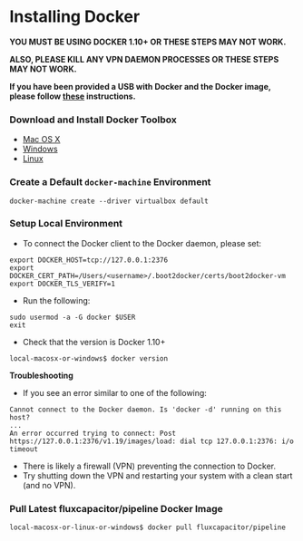# Installing Docker
**YOU MUST BE USING DOCKER 1.10+ OR THESE STEPS MAY NOT WORK.**

**ALSO, PLEASE KILL ANY VPN DAEMON PROCESSES OR THESE STEPS MAY NOT WORK.**

**If you have been provided a USB with Docker and the Docker image, please follow [these](https://github.com/fluxcapacitor/pipeline/wiki/Setup-Docker-Image-from-USB) instructions.**

### Download and Install Docker Toolbox
* [Mac OS X](https://docs.docker.com/mac/)
* [Windows](https://docs.docker.com/windows/)
* [Linux](https://docs.docker.com/linux/)

### Create a Default `docker-machine` Environment
```
docker-machine create --driver virtualbox default
```

### Setup Local Environment
* To connect the Docker client to the Docker daemon, please set:
```
export DOCKER_HOST=tcp://127.0.0.1:2376
export DOCKER_CERT_PATH=/Users/<username>/.boot2docker/certs/boot2docker-vm
export DOCKER_TLS_VERIFY=1
```
* Run the following:
```
sudo usermod -a -G docker $USER
exit
```
* Check that the version is Docker 1.10+
```
local-macosx-or-windows$ docker version
```

**Troubleshooting**
* If you see an error similar to one of the following:
```
Cannot connect to the Docker daemon. Is 'docker -d' running on this host?
...
An error occurred trying to connect: Post https://127.0.0.1:2376/v1.19/images/load: dial tcp 127.0.0.1:2376: i/o timeout
```
* There is likely a firewall (VPN) preventing the connection to Docker.
* Try shutting down the VPN and restarting your system with a clean start (and no VPN).

### Pull Latest fluxcapacitor/pipeline Docker Image
```
local-macosx-or-linux-or-windows$ docker pull fluxcapacitor/pipeline
```